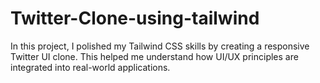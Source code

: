 # Twitter-Clone-using-tailwind
In this project, I polished my Tailwind CSS skills by creating a responsive Twitter UI clone. This helped me understand how UI/UX principles are integrated into real-world applications.
